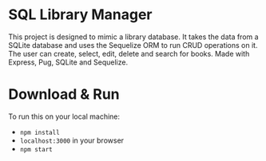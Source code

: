 # SQL Library Manager

This project is designed to mimic a library database. It takes the data from a SQLite database and uses
the Sequelize ORM to run CRUD operations on it. The user can create, select, edit, delete and search for books.
Made with Express, Pug, SQLite and Sequelize.

# Download & Run
To run this on your local machine:
- `npm install`
- `localhost:3000` in your browser
- `npm start`